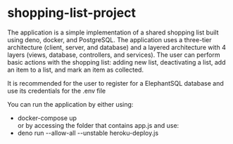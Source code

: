 # shopping-list-project

The application is a simple implementation of a shared shopping list built using deno, docker, and PostgreSQL. The application uses a three-tier 
architecture (client, server, and database) and a layered architecture with 4 layers (views, database, controllers, and services). The 
user can perform basic actions with the shopping list: adding new list, deactivating a list, add an item to a list, and mark an item as 
collected. 

It is recommended for the user to register for a ElephantSQL database and use its credentials for the .env file

You can run the application by either using:
- docker-compose up \
or by accessing the folder that contains app.js and use:
- deno run --allow-all --unstable heroku-deploy.js 
